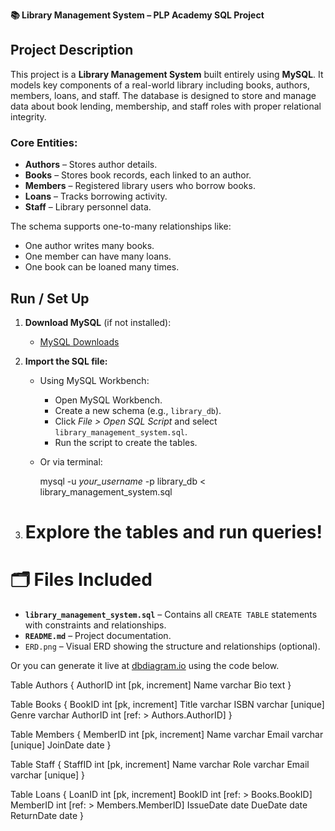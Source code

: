 **📚 Library Management System – PLP Academy SQL Project**

##  Project Description

This project is a **Library Management System** built entirely using **MySQL**. 
It models key components of a real-world library including books, authors, members, loans, and staff. 
The database is designed to store and manage data about book lending, membership, and staff roles with proper relational integrity.

###  Core Entities:
- **Authors** – Stores author details.
- **Books** – Stores book records, each linked to an author.
- **Members** – Registered library users who borrow books.
- **Loans** – Tracks borrowing activity.
- **Staff** – Library personnel data.

The schema supports one-to-many relationships like:
- One author writes many books.
- One member can have many loans.
- One book can be loaned many times.

##  Run / Set Up

1. **Download MySQL** (if not installed):
   - [MySQL Downloads](https://dev.mysql.com/downloads/)

2. **Import the SQL file:**

   - Using MySQL Workbench:
     - Open MySQL Workbench.
     - Create a new schema (e.g., `library_db`).
     - Click *File > Open SQL Script* and select `library_management_system.sql`.
     - Run the script to create the tables.

   - Or via terminal:

     mysql -u _your_username_ -p library_db < library_management_system.sql


3. # Explore the tables and run queries!

# 🗂️ Files Included

- **`library_management_system.sql`** – Contains all `CREATE TABLE` statements with constraints and relationships.
- **`README.md`** – Project documentation.
- `ERD.png` – Visual ERD showing the structure and relationships (optional).


Or you can generate it live at [dbdiagram.io](https://dbdiagram.io) using the code below.

  Table Authors {
  AuthorID int [pk, increment]
  Name varchar
  Bio text
}

Table Books {
  BookID int [pk, increment]
  Title varchar
  ISBN varchar [unique]
  Genre varchar
  AuthorID int [ref: > Authors.AuthorID]
}

Table Members {
  MemberID int [pk, increment]
  Name varchar
  Email varchar [unique]
  JoinDate date
}

Table Staff {
  StaffID int [pk, increment]
  Name varchar
  Role varchar
  Email varchar [unique]
}

Table Loans {
  LoanID int [pk, increment]
  BookID int [ref: > Books.BookID]
  MemberID int [ref: > Members.MemberID]
  IssueDate date
  DueDate date
  ReturnDate date
}

